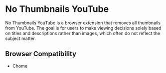 # No Thumbnails YouTube

No Thumbnails YouTube is a browser extension that removes all thumbnails from YouTube. The goal is for users to make viewing decisions solely based on titles and descriptions rather than images, which often do not reflect the subject matter.

## Browser Compatibility

- Chome
